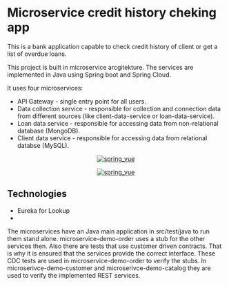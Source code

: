 Microservice credit history cheking app
=======================================


This is a bank application capable to check credit history of client or
get a list of overdue loans.

This project is built in microservice arcgitekture. The services are implemented
in Java using Spring boot and Spring Cloud.

It uses four microservices:
- API Gateway - single entry point for all users.
- Data collection service - responsible for collection and connection data from different sources
(like client-data-service or loan-data-service).
- Loan data service - responsible for accessing data from non-relational database (MongoDB).
- Client data service - responsible for accessing data from relational databse (MySQL).

<p align="center">
  <a href ="##"><img alt="spring_vue" src="https://github.com/artsiomandryianau/credit-history-checking-app/tree/master/images/scheme.png"></a></p>
<p align="center">
  <a href ="##"><img alt="spring_vue" src="https://github.com/artsiomandryianau/SpringBoot-vue/blob/master/images/newlogo.jpg?raw=true"></a></p>

Technologies
------------

- Eureka for Lookup
- 



The microservices have an Java main application in src/test/java to run them stand alone. microservice-demo-order uses a stub for the other services then. Also there are tests that use customer driven contracts. That is why it is ensured that the services provide the correct interface. These CDC tests are used in microservice-demo-order to verify the stubs. In microserivce-demo-customer and microserivce-demo-catalog they are used to verify the implemented REST services.

